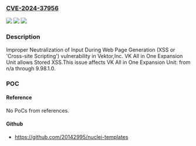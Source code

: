 ### [CVE-2024-37956](https://cve.mitre.org/cgi-bin/cvename.cgi?name=CVE-2024-37956)
![](https://img.shields.io/static/v1?label=Product&message=VK%20All%20in%20One%20Expansion%20Unit&color=blue)
![](https://img.shields.io/static/v1?label=Version&message=n%2Fa%3C%3D%209.98.1.0%20&color=brighgreen)
![](https://img.shields.io/static/v1?label=Vulnerability&message=CWE-79%20Improper%20Neutralization%20of%20Input%20During%20Web%20Page%20Generation%20(XSS%20or%20'Cross-site%20Scripting')&color=brighgreen)

### Description

Improper Neutralization of Input During Web Page Generation (XSS or 'Cross-site Scripting') vulnerability in Vektor,Inc. VK All in One Expansion Unit allows Stored XSS.This issue affects VK All in One Expansion Unit: from n/a through 9.98.1.0.

### POC

#### Reference
No PoCs from references.

#### Github
- https://github.com/20142995/nuclei-templates


